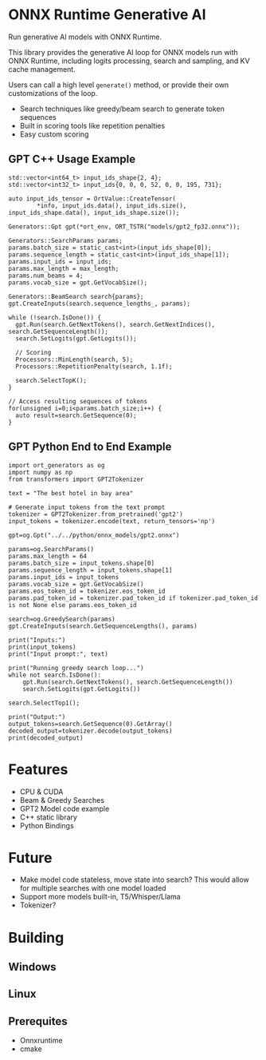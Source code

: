 # ONNX Runtime Generative AI

Run generative AI models with ONNX Runtime.

This library provides the generative AI loop for ONNX models run with ONNX Runtime, including logits processing, search and sampling, and KV cache management.

Users can call a high level `generate()` method, or provide their own customizations of the loop.

* Search techniques like greedy/beam search to generate token sequences
* Built in scoring tools like repetition penalties
* Easy custom scoring

## GPT C++ Usage Example

    std::vector<int64_t> input_ids_shape{2, 4};
    std::vector<int32_t> input_ids{0, 0, 0, 52, 0, 0, 195, 731};

    auto input_ids_tensor = OrtValue::CreateTensor(
            *info, input_ids.data(), input_ids.size(), input_ids_shape.data(), input_ids_shape.size());
     
    Generators::Gpt gpt(*ort_env, ORT_TSTR("models/gpt2_fp32.onnx"));

    Generators::SearchParams params;
    params.batch_size = static_cast<int>(input_ids_shape[0]);
    params.sequence_length = static_cast<int>(input_ids_shape[1]);
    params.input_ids = input_ids;
    params.max_length = max_length;
    params.num_beams = 4;
    params.vocab_size = gpt.GetVocabSize();
 
    Generators::BeamSearch search{params};
    gpt.CreateInputs(search.sequence_lengths_, params);
 
    while (!search.IsDone()) {
      gpt.Run(search.GetNextTokens(), search.GetNextIndices(), search.GetSequenceLength());
      search.SetLogits(gpt.GetLogits());
 
      // Scoring
      Processors::MinLength(search, 5);
      Processors::RepetitionPenalty(search, 1.1f);
 
      search.SelectTopK();
    }

    // Access resulting sequences of tokens
    for(unsigned i=0;i<params.batch_size;i++) {
      auto result=search.GetSequence(0);
    }

## GPT Python End to End Example

    import ort_generators as og
    import numpy as np
    from transformers import GPT2Tokenizer

    text = "The best hotel in bay area"

    # Generate input tokens from the text prompt
    tokenizer = GPT2Tokenizer.from_pretrained('gpt2')
    input_tokens = tokenizer.encode(text, return_tensors='np')

    gpt=og.Gpt("../../python/onnx_models/gpt2.onnx")

    params=og.SearchParams()
    params.max_length = 64
    params.batch_size = input_tokens.shape[0]
    params.sequence_length = input_tokens.shape[1]
    params.input_ids = input_tokens
    params.vocab_size = gpt.GetVocabSize()
    params.eos_token_id = tokenizer.eos_token_id
    params.pad_token_id = tokenizer.pad_token_id if tokenizer.pad_token_id is not None else params.eos_token_id

    search=og.GreedySearch(params)
    gpt.CreateInputs(search.GetSequenceLengths(), params)

    print("Inputs:")
    print(input_tokens)
    print("Input prompt:", text)

    print("Running greedy search loop...")
    while not search.IsDone():
        gpt.Run(search.GetNextTokens(), search.GetSequenceLength())
        search.SetLogits(gpt.GetLogits())

    search.SelectTop1();

    print("Output:")
    output_tokens=search.GetSequence(0).GetArray()
    decoded_output=tokenizer.decode(output_tokens)
    print(decoded_output)

# Features

* CPU & CUDA
* Beam & Greedy Searches
* GPT2 Model code example
* C++ static library
* Python Bindings

# Future

* Make model code stateless, move state into search? This would allow for multiple searches with one model loaded
* Support more models built-in, T5/Whisper/Llama
* Tokenizer?

# Building

## Windows
## Linux

## Prerequites

* Onnxruntime
* cmake
